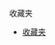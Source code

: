 <div class="sidebar-title">收藏夹</div>
<template id="root-breadcrumb">收藏夹</template>

- [收藏夹](收藏夹/收藏.md)
